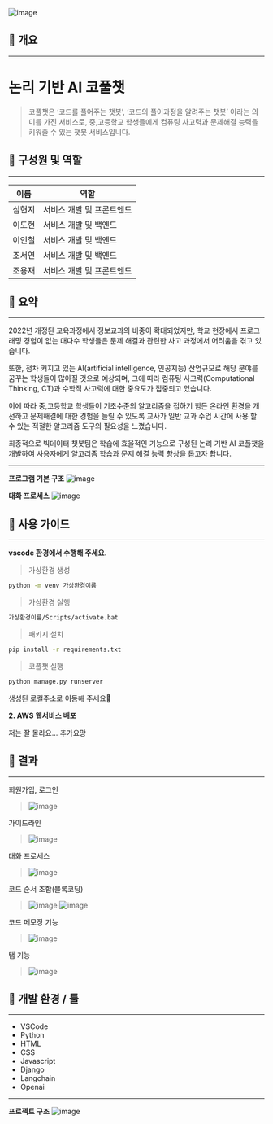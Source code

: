 ![image](https://github.com/makeflower99/chatbot_gptAPI/assets/155403618/1a91dbf0-4081-4a60-9abf-9e47b381c0a2)

## 📌 개요

---

# 논리 기반 AI 코풀챗 
>코풀챗은 ‘코드를 풀어주는 챗봇’, ‘코드의 풀이과정을 알려주는 챗봇’ 이라는 의미를 가진 서비스로, 중,고등학교 학생들에게 컴퓨팅 사고력과 문제해결 능력을 키워줄 수 있는 챗봇 서비스입니다.





## 📌 **구성원 및 역할**

---
| 이름 | 역할 | 
| --- | --- |
| 심현지 | 서비스 개발 및 프론트엔드 | 
| 이도현 | 서비스 개발 및 백엔드 |
| 이인철 | 서비스 개발 및 백엔드 | 
| 조서연 | 서비스 개발 및 백엔드 | 
| 조용재 |서비스 개발 및 프론트엔드 |




## 📌 요약

---
2022년 개정된 교육과정에서 정보교과의 비중이 확대되었지만, 학교 현장에서 프로그래밍 경험이 없는 대다수 학생들은 문제 해결과 관련한 사고 과정에서 어려움을 겪고 있습니다.

또한, 점차 커지고 있는 AI(artificial intelligence, 인공지능) 산업규모로 해당 분야를 꿈꾸는 학생들이 많아질 것으로 예상되며, 그에 따라 컴퓨팅 사고력(Computational Thinking, CT)과 수학적 사고력에 대한 중요도가 집중되고 있습니다.

이에 따라 중,고등학교 학생들이 기초수준의 알고리즘을 접하기 힘든 온라인 환경을 개선하고 문제해결에 대한 경험을 늘릴 수 있도록 교사가 일반 교과 수업 시간에 사용 할 수 있는 적절한 알고리즘 도구의 필요성을 느꼈습니다.

최종적으로  빅데이터 챗봇팀은 학습에 효율적인 기능으로 구성된 논리 기반 AI 코풀챗을 개발하여 사용자에게 알고리즘 학습과 문제 해결 능력 향상을 돕고자 합니다.

---

**프로그램 기본 구조**
![image](https://github.com/makeflower99/chatbot_gptAPI/assets/99801524/a69d458a-12a6-4aec-b23f-2fdc3d84b573)


**대화 프로세스**
![image](https://github.com/makeflower99/chatbot_gptAPI/assets/99801524/66aacfb3-cc9f-4361-b75b-74ac5e2c9940)




## 📌 사용 가이드
---

**vscode 환경에서 수행해 주세요.**
   

>가상환경 생성

```bash
python -m venv 가상환경이름
```
>가상환경 실행
```bash
가상환경이름/Scripts/activate.bat
```
>패키지 설치
```bash
pip install -r requirements.txt
```
>코풀챗 실행
```bash
python manage.py runserver
```

생성된 로컬주소로 이동해 주세요🚀

**2. AWS 웹서비스 배포**

저는 잘 몰라요... 추가요망



## 📌 결과

---

회원가입, 로그인
>![image](https://github.com/makeflower99/chatbot_gptAPI/assets/99801524/9cd4b1ce-df5b-4ccb-8552-b7296855db83)

가이드라인
>![image](https://github.com/makeflower99/chatbot_gptAPI/assets/99801524/1c5d31e0-c302-4604-a4c7-1ab11128bfdc)

대화 프로세스
>![image](https://github.com/makeflower99/chatbot_gptAPI/assets/99801524/ea427a4e-8f94-426e-926e-1748f002f7c7)

코드 순서 조합(블록코딩)
>![image](https://github.com/makeflower99/chatbot_gptAPI/assets/99801524/70e02718-0a10-4377-be04-5f886c1d2050)
>![image](https://github.com/makeflower99/chatbot_gptAPI/assets/99801524/19d03bef-5aad-497d-913e-8682b1d6c0f5)

코드 메모장 기능
>![image](https://github.com/makeflower99/chatbot_gptAPI/assets/99801524/1c5388e1-92ef-4afa-8a18-bcda4c3ba947)

탭 기능
> ![image](https://github.com/makeflower99/chatbot_gptAPI/assets/99801524/6d591dfa-6df1-45a9-a001-164cf051eb01)




## 📌 개발 환경 / 툴

---

- VSCode
- Python
- HTML
- CSS
- Javascript
- Django 
- Langchain
- Openai

---
**프로젝트 구조**
![image](https://github.com/makeflower99/chatbot_gptAPI/assets/95970422/396944bd-7b47-4fe9-a6e0-8c0cfbf2aef9)

